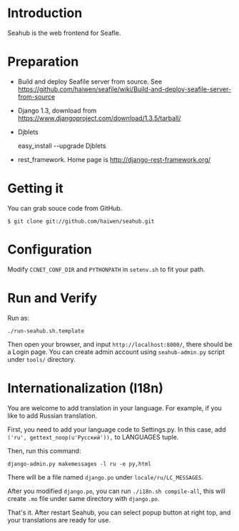Introduction
==========

Seahub is the web frontend for Seafle.

Preparation
==========

* Build and deploy Seafile server from source. See <https://github.com/haiwen/seafile/wiki/Build-and-deploy-seafile-server-from-source>

* Django 1.3, download from <https://www.djangoproject.com/download/1.3.5/tarball/>

* Djblets

    easy_install --upgrade Djblets

* rest_framework. Home page is <http://django-rest-framework.org/>

Getting it
==========

You can grab souce code from GitHub.

    $ git clone git://github.com/haiwen/seahub.git

Configuration
==========

Modify `CCNET_CONF_DIR` and `PYTHONPATH` in `setenv.sh` to fit your path.

Run and Verify
==========

Run as:

    ./run-seahub.sh.template

Then open your browser, and input `http://localhost:8000/`, there should be a Login page. You can create admin account using `seahub-admin.py` script under `tools/` directory.

Internationalization (I18n)
==========

You are welcome to add translation in your language. For example, if you like to add Russian translation.

First, you need to add your language code to Settings.py. In this case, add `('ru', gettext_noop(u'Русский')),` to LANGUAGES tuple.

Then, run this command:

    django-admin.py makemessages -l ru -e py,html

There will be a file named `django.po` under `locale/ru/LC_MESSAGES`.

After you modified `django.po`, you can run `./i18n.sh compile-all`, this will create `.mo` file under same directory with `django.po`.

That's it. After restart Seahub, you can select popup button at right top, and your translations are ready for use.

